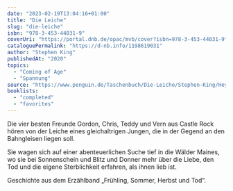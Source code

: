 ```yaml
---
date: "2023-02-19T13:04:16+01:00"
title: "Die Leiche"
slug: "die-leiche"
isbn: "978-3-453-44031-9"
coverUri: "https://portal.dnb.de/opac/mvb/cover?isbn=978-3-453-44031-9"
cataloguePermalink: "https://d-nb.info/1198619031"
author: "Stephen King"
publishedAt: "2020"
topics:
  - "Coming of Age"
  - "Spannung"
source: "https://www.penguin.de/Taschenbuch/Die-Leiche/Stephen-King/Heyne/e560934.rhd"
booklists:
  - "completed"
  - "favorites"
---
```

Die vier besten Freunde Gordon, Chris, Teddy und Vern aus Castle Rock hören von 
der Leiche eines gleichaltrigen Jungen, die in der Gegend an den Bahngleisen 
liegen soll.

Sie wagen sich auf einer abenteuerlichen Suche tief in die Wälder Maines, wo sie 
bei Sonnenschein und Blitz und Donner mehr über die Liebe, den Tod und die 
eigene Sterblichkeit erfahren, als ihnen lieb ist.

Geschichte aus dem Erzählband „Frühling, Sommer, Herbst und Tod“.